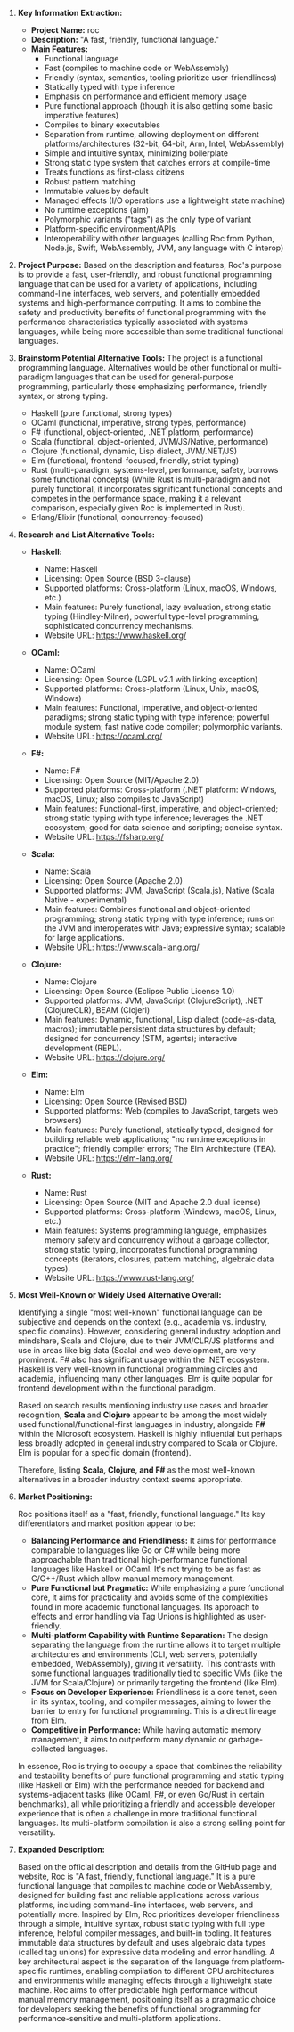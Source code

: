 1.  **Key Information Extraction:**
    *   **Project Name:** roc
    *   **Description:** "A fast, friendly, functional language."
    *   **Main Features:**
        *   Functional language
        *   Fast (compiles to machine code or WebAssembly)
        *   Friendly (syntax, semantics, tooling prioritize user-friendliness)
        *   Statically typed with type inference
        *   Emphasis on performance and efficient memory usage
        *   Pure functional approach (though it is also getting some basic imperative features)
        *   Compiles to binary executables
        *   Separation from runtime, allowing deployment on different platforms/architectures (32-bit, 64-bit, Arm, Intel, WebAssembly)
        *   Simple and intuitive syntax, minimizing boilerplate
        *   Strong static type system that catches errors at compile-time
        *   Treats functions as first-class citizens
        *   Robust pattern matching
        *   Immutable values by default
        *   Managed effects (I/O operations use a lightweight state machine)
        *   No runtime exceptions (aim)
        *   Polymorphic variants ("tags") as the only type of variant
        *   Platform-specific environment/APIs
        *   Interoperability with other languages (calling Roc from Python, Node.js, Swift, WebAssembly, JVM, any language with C interop)

2.  **Project Purpose:**
    Based on the description and features, Roc's purpose is to provide a fast, user-friendly, and robust functional programming language that can be used for a variety of applications, including command-line interfaces, web servers, and potentially embedded systems and high-performance computing. It aims to combine the safety and productivity benefits of functional programming with the performance characteristics typically associated with systems languages, while being more accessible than some traditional functional languages.

3.  **Brainstorm Potential Alternative Tools:**
    The project is a functional programming language. Alternatives would be other functional or multi-paradigm languages that can be used for general-purpose programming, particularly those emphasizing performance, friendly syntax, or strong typing.
    *   Haskell (pure functional, strong types)
    *   OCaml (functional, imperative, strong types, performance)
    *   F# (functional, object-oriented, .NET platform, performance)
    *   Scala (functional, object-oriented, JVM/JS/Native, performance)
    *   Clojure (functional, dynamic, Lisp dialect, JVM/.NET/JS)
    *   Elm (functional, frontend-focused, friendly, strict typing)
    *   Rust (multi-paradigm, systems-level, performance, safety, borrows some functional concepts) (While Rust is multi-paradigm and not purely functional, it incorporates significant functional concepts and competes in the performance space, making it a relevant comparison, especially given Roc is implemented in Rust).
    *   Erlang/Elixir (functional, concurrency-focused)

4.  **Research and List Alternative Tools:**

    *   **Haskell:**
        *   Name: Haskell
        *   Licensing: Open Source (BSD 3-clause)
        *   Supported platforms: Cross-platform (Linux, macOS, Windows, etc.)
        *   Main features: Purely functional, lazy evaluation, strong static typing (Hindley-Milner), powerful type-level programming, sophisticated concurrency mechanisms.
        *   Website URL: https://www.haskell.org/

    *   **OCaml:**
        *   Name: OCaml
        *   Licensing: Open Source (LGPL v2.1 with linking exception)
        *   Supported platforms: Cross-platform (Linux, Unix, macOS, Windows)
        *   Main features: Functional, imperative, and object-oriented paradigms; strong static typing with type inference; powerful module system; fast native code compiler; polymorphic variants.
        *   Website URL: https://ocaml.org/

    *   **F#:**
        *   Name: F#
        *   Licensing: Open Source (MIT/Apache 2.0)
        *   Supported platforms: Cross-platform (.NET platform: Windows, macOS, Linux; also compiles to JavaScript)
        *   Main features: Functional-first, imperative, and object-oriented; strong static typing with type inference; leverages the .NET ecosystem; good for data science and scripting; concise syntax.
        *   Website URL: https://fsharp.org/

    *   **Scala:**
        *   Name: Scala
        *   Licensing: Open Source (Apache 2.0)
        *   Supported platforms: JVM, JavaScript (Scala.js), Native (Scala Native - experimental)
        *   Main features: Combines functional and object-oriented programming; strong static typing with type inference; runs on the JVM and interoperates with Java; expressive syntax; scalable for large applications.
        *   Website URL: https://www.scala-lang.org/

    *   **Clojure:**
        *   Name: Clojure
        *   Licensing: Open Source (Eclipse Public License 1.0)
        *   Supported platforms: JVM, JavaScript (ClojureScript), .NET (ClojureCLR), BEAM (Clojerl)
        *   Main features: Dynamic, functional, Lisp dialect (code-as-data, macros); immutable persistent data structures by default; designed for concurrency (STM, agents); interactive development (REPL).
        *   Website URL: https://clojure.org/

    *   **Elm:**
        *   Name: Elm
        *   Licensing: Open Source (Revised BSD)
        *   Supported platforms: Web (compiles to JavaScript, targets web browsers)
        *   Main features: Purely functional, statically typed, designed for building reliable web applications; "no runtime exceptions in practice"; friendly compiler errors; The Elm Architecture (TEA).
        *   Website URL: https://elm-lang.org/

    *   **Rust:**
        *   Name: Rust
        *   Licensing: Open Source (MIT and Apache 2.0 dual license)
        *   Supported platforms: Cross-platform (Windows, macOS, Linux, etc.)
        *   Main features: Systems programming language, emphasizes memory safety and concurrency without a garbage collector, strong static typing, incorporates functional programming concepts (iterators, closures, pattern matching, algebraic data types).
        *   Website URL: https://www.rust-lang.org/

5.  **Most Well-Known or Widely Used Alternative Overall:**

    Identifying a single "most well-known" functional language can be subjective and depends on the context (e.g., academia vs. industry, specific domains). However, considering general industry adoption and mindshare, Scala and Clojure, due to their JVM/CLR/JS platforms and use in areas like big data (Scala) and web development, are very prominent. F# also has significant usage within the .NET ecosystem. Haskell is very well-known in functional programming circles and academia, influencing many other languages. Elm is quite popular for frontend development within the functional paradigm.

    Based on search results mentioning industry use cases and broader recognition, **Scala** and **Clojure** appear to be among the most widely used functional/functional-first languages in industry, alongside **F#** within the Microsoft ecosystem. Haskell is highly influential but perhaps less broadly adopted in general industry compared to Scala or Clojure. Elm is popular for a specific domain (frontend).

    Therefore, listing **Scala, Clojure, and F#** as the most well-known alternatives in a broader industry context seems appropriate.

6.  **Market Positioning:**

    Roc positions itself as a "fast, friendly, functional language." Its key differentiators and market position appear to be:
    *   **Balancing Performance and Friendliness:** It aims for performance comparable to languages like Go or C# while being more approachable than traditional high-performance functional languages like Haskell or OCaml. It's not trying to be as fast as C/C++/Rust which allow manual memory management.
    *   **Pure Functional but Pragmatic:** While emphasizing a pure functional core, it aims for practicality and avoids some of the complexities found in more academic functional languages. Its approach to effects and error handling via Tag Unions is highlighted as user-friendly.
    *   **Multi-platform Capability with Runtime Separation:** The design separating the language from the runtime allows it to target multiple architectures and environments (CLI, web servers, potentially embedded, WebAssembly), giving it versatility. This contrasts with some functional languages traditionally tied to specific VMs (like the JVM for Scala/Clojure) or primarily targeting the frontend (like Elm).
    *   **Focus on Developer Experience:** Friendliness is a core tenet, seen in its syntax, tooling, and compiler messages, aiming to lower the barrier to entry for functional programming. This is a direct lineage from Elm.
    *   **Competitive in Performance:** While having automatic memory management, it aims to outperform many dynamic or garbage-collected languages.

    In essence, Roc is trying to occupy a space that combines the reliability and testability benefits of pure functional programming and static typing (like Haskell or Elm) with the performance needed for backend and systems-adjacent tasks (like OCaml, F#, or even Go/Rust in certain benchmarks), all while prioritizing a friendly and accessible developer experience that is often a challenge in more traditional functional languages. Its multi-platform compilation is also a strong selling point for versatility.

7.  **Expanded Description:**

    Based on the official description and details from the GitHub page and website, Roc is "A fast, friendly, functional language." It is a pure functional language that compiles to machine code or WebAssembly, designed for building fast and reliable applications across various platforms, including command-line interfaces, web servers, and potentially more. Inspired by Elm, Roc prioritizes developer friendliness through a simple, intuitive syntax, robust static typing with full type inference, helpful compiler messages, and built-in tooling. It features immutable data structures by default and uses algebraic data types (called tag unions) for expressive data modeling and error handling. A key architectural aspect is the separation of the language from platform-specific runtimes, enabling compilation to different CPU architectures and environments while managing effects through a lightweight state machine. Roc aims to offer predictable high performance without manual memory management, positioning itself as a pragmatic choice for developers seeking the benefits of functional programming for performance-sensitive and multi-platform applications.
